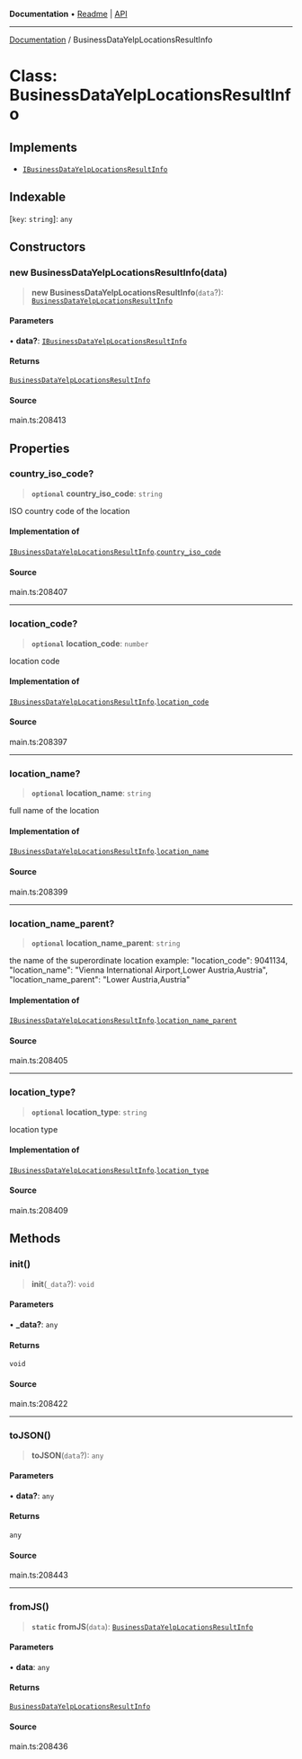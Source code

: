 **Documentation** • [Readme](../README.md) \| [API](../globals.md)

***

[Documentation](../README.md) / BusinessDataYelpLocationsResultInfo

# Class: BusinessDataYelpLocationsResultInfo

## Implements

- [`IBusinessDataYelpLocationsResultInfo`](../interfaces/IBusinessDataYelpLocationsResultInfo.md)

## Indexable

 \[`key`: `string`\]: `any`

## Constructors

### new BusinessDataYelpLocationsResultInfo(data)

> **new BusinessDataYelpLocationsResultInfo**(`data`?): [`BusinessDataYelpLocationsResultInfo`](BusinessDataYelpLocationsResultInfo.md)

#### Parameters

• **data?**: [`IBusinessDataYelpLocationsResultInfo`](../interfaces/IBusinessDataYelpLocationsResultInfo.md)

#### Returns

[`BusinessDataYelpLocationsResultInfo`](BusinessDataYelpLocationsResultInfo.md)

#### Source

main.ts:208413

## Properties

### country\_iso\_code?

> **`optional`** **country\_iso\_code**: `string`

ISO country code of the location

#### Implementation of

[`IBusinessDataYelpLocationsResultInfo`](../interfaces/IBusinessDataYelpLocationsResultInfo.md).[`country_iso_code`](../interfaces/IBusinessDataYelpLocationsResultInfo.md#country_iso_code)

#### Source

main.ts:208407

***

### location\_code?

> **`optional`** **location\_code**: `number`

location code

#### Implementation of

[`IBusinessDataYelpLocationsResultInfo`](../interfaces/IBusinessDataYelpLocationsResultInfo.md).[`location_code`](../interfaces/IBusinessDataYelpLocationsResultInfo.md#location_code)

#### Source

main.ts:208397

***

### location\_name?

> **`optional`** **location\_name**: `string`

full name of the location

#### Implementation of

[`IBusinessDataYelpLocationsResultInfo`](../interfaces/IBusinessDataYelpLocationsResultInfo.md).[`location_name`](../interfaces/IBusinessDataYelpLocationsResultInfo.md#location_name)

#### Source

main.ts:208399

***

### location\_name\_parent?

> **`optional`** **location\_name\_parent**: `string`

the name of the superordinate location
example:
"location_code": 9041134,
"location_name": "Vienna International Airport,Lower Austria,Austria",
"location_name_parent": "Lower Austria,Austria"

#### Implementation of

[`IBusinessDataYelpLocationsResultInfo`](../interfaces/IBusinessDataYelpLocationsResultInfo.md).[`location_name_parent`](../interfaces/IBusinessDataYelpLocationsResultInfo.md#location_name_parent)

#### Source

main.ts:208405

***

### location\_type?

> **`optional`** **location\_type**: `string`

location type

#### Implementation of

[`IBusinessDataYelpLocationsResultInfo`](../interfaces/IBusinessDataYelpLocationsResultInfo.md).[`location_type`](../interfaces/IBusinessDataYelpLocationsResultInfo.md#location_type)

#### Source

main.ts:208409

## Methods

### init()

> **init**(`_data`?): `void`

#### Parameters

• **\_data?**: `any`

#### Returns

`void`

#### Source

main.ts:208422

***

### toJSON()

> **toJSON**(`data`?): `any`

#### Parameters

• **data?**: `any`

#### Returns

`any`

#### Source

main.ts:208443

***

### fromJS()

> **`static`** **fromJS**(`data`): [`BusinessDataYelpLocationsResultInfo`](BusinessDataYelpLocationsResultInfo.md)

#### Parameters

• **data**: `any`

#### Returns

[`BusinessDataYelpLocationsResultInfo`](BusinessDataYelpLocationsResultInfo.md)

#### Source

main.ts:208436
